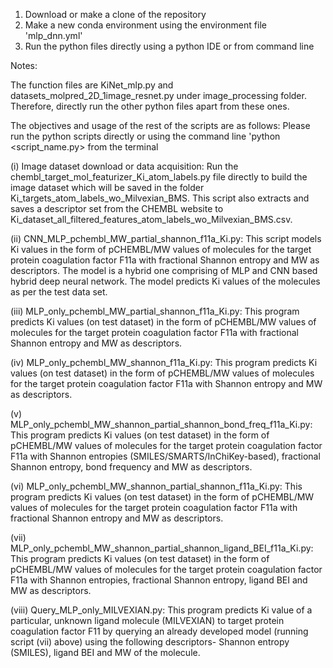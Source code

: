 1. Download or make a clone of the repository
2. Make a new conda environment using the environment file 'mlp_dnn.yml'
3. Run the python files directly using a python IDE or from command line

Notes:

The function files are KiNet_mlp.py and datasets_molpred_2D_1image_resnet.py under image_processing folder. Therefore, directly run the other python files apart from these ones.

The objectives and usage of the rest of the scripts are as follows: Please run the python scripts directly or using the command line 'python <script_name.py> from the terminal

(i) Image dataset download or data acquisition: Run the chembl_target_mol_featurizer_Ki_atom_labels.py file directly to build the image dataset which will be saved in the folder Ki_targets_atom_labels_wo_Milvexian_BMS. This script also extracts and saves a descriptor set from the CHEMBL website to Ki_dataset_all_filtered_features_atom_labels_wo_Milvexian_BMS.csv.

(ii) CNN_MLP_pchembl_MW_partial_shannon_f11a_Ki.py: This script models Ki values in the form of pCHEMBL/MW values of molecules for the target protein coagulation factor F11a with fractional Shannon entropy and MW as descriptors. The model is a hybrid one comprising of MLP and CNN based hybrid deep neural network. The model predicts Ki values of the molecules as per the test data set.

(iii) MLP_only_pchembl_MW_partial_shannon_f11a_Ki.py: This program predicts Ki values (on test dataset) in the form of pCHEMBL/MW values of molecules for the target protein coagulation factor F11a with fractional Shannon entropy and MW as descriptors.

(iv) MLP_only_pchembl_MW_shannon_f11a_Ki.py: This program predicts Ki values (on test dataset) in the form of pCHEMBL/MW values of molecules for the target protein coagulation factor F11a with Shannon entropy and MW as descriptors.

(v) MLP_only_pchembl_MW_shannon_partial_shannon_bond_freq_f11a_Ki.py: This program predicts Ki values (on test dataset) in the form of pCHEMBL/MW values of molecules for the target protein coagulation factor F11a with Shannon entropies (SMILES/SMARTS/InChiKey-based), fractional Shannon entropy, bond frequency and MW as descriptors.

(vi) MLP_only_pchembl_MW_shannon_partial_shannon_f11a_Ki.py: This program predicts Ki values (on test dataset) in the form of pCHEMBL/MW values of molecules for the target protein coagulation factor F11a with fractional Shannon entropy and MW as descriptors.

(vii) MLP_only_pchembl_MW_shannon_partial_shannon_ligand_BEI_f11a_Ki.py: This program predicts Ki values (on test dataset) in the form of pCHEMBL/MW values of molecules for the target protein coagulation factor F11a with Shannon entropies, fractional Shannon entropy, ligand BEI and MW as descriptors. 

(viii) Query_MLP_only_MILVEXIAN.py: This program predicts Ki value of a particular, unknown ligand molecule (MILVEXIAN) to target protein coagulation factor F11 by querying an already developed model (running script (vii) above) using the following descriptors- Shannon entropy (SMILES), ligand BEI and MW of the molecule.
